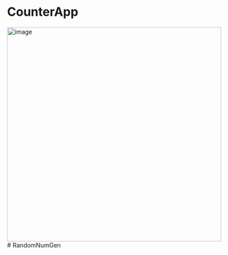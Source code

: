# CounterApp

<img width="500" alt="image" src="https://user-images.githubusercontent.com/72634228/188451447-01528bdb-d1a5-4b7d-a747-a00634022faa.png">
# RandomNumGen
